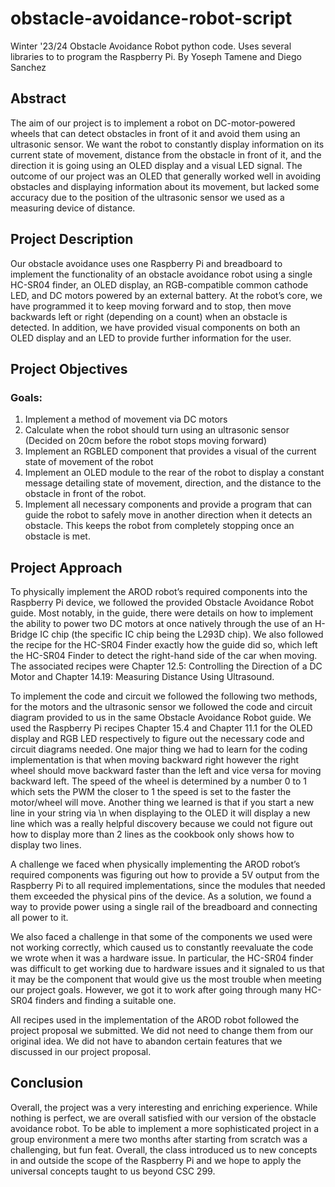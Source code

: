 # obstacle-avoidance-robot-script
Winter '23/24 Obstacle Avoidance Robot python code. Uses several libraries to to program the Raspberry Pi.
By Yoseph Tamene and Diego Sanchez

## Abstract
The aim of our project is to implement a robot on DC-motor-powered wheels that can detect
obstacles in front of it and avoid them using an ultrasonic sensor. We want the robot to constantly
display information on its current state of movement, distance from the obstacle in front of it,
and the direction it is going using an OLED display and a visual LED signal.
The outcome of our project was an OLED that generally worked well in avoiding obstacles and
displaying information about its movement, but lacked some accuracy due to the position of the
ultrasonic sensor we used as a measuring device of distance.

## Project Description
Our obstacle avoidance uses one Raspberry Pi and breadboard to implement the functionality of an
obstacle avoidance robot using a single HC-SR04 finder, an OLED display, an RGB-compatible
common cathode LED, and DC motors powered by an external battery. At the robot’s core, we
have programmed it to keep moving forward and to stop, then move backwards left or right
(depending on a count) when an obstacle is detected. In addition, we have provided visual
components on both an OLED display and an LED to provide further information for the user.

## Project Objectives
### Goals:
1.   Implement a method of movement via DC motors
2.   Calculate when the robot should turn using an ultrasonic sensor (Decided on 20cm before the robot stops moving forward)
3.   Implement an RGBLED component that provides a visual of the current state of movement of the robot
4.   Implement an OLED module to the rear of the robot to display a constant message detailing state of movement, direction,
     and the distance to the obstacle in front of the robot.
5.   Implement all necessary components and provide a program that can guide the robot to safely move in another direction when it detects an obstacle. This keeps the robot from completely stopping once an obstacle is met.

## Project Approach
To physically implement the AROD robot’s required components into the Raspberry Pi device,
we followed the provided Obstacle Avoidance Robot guide. Most notably, in the guide, there
were details on how to implement the ability to power two DC motors at once natively through
the use of an H-Bridge IC chip (the specific IC chip being the L293D chip). We also followed the
recipe for the HC-SR04 Finder exactly how the guide did so, which left the HC-SR04 Finder to
detect the right-hand side of the car when moving. The associated recipes were Chapter 12.5:
Controlling the Direction of a DC Motor and Chapter 14.19: Measuring Distance Using
Ultrasound.

To implement the code and circuit we followed the following two methods, for the motors and
the ultrasonic sensor we followed the code and circuit diagram provided to us in the same
Obstacle Avoidance Robot guide. We used the Raspberry Pi recipes Chapter 15.4 and Chapter
11.1 for the OLED display and RGB LED respectively to figure out the necessary code and
circuit diagrams needed. One major thing we had to learn for the coding implementation is that
when moving backward right however the right wheel should move backward faster than the left
and vice versa for moving backward left. The speed of the wheel is determined by a number 0 to
1 which sets the PWM the closer to 1 the speed is set to the faster the motor/wheel will move.
Another thing we learned is that if you start a new line in your string via \n when displaying to
the OLED it will display a new line which was a really helpful discovery because we could not
figure out how to display more than 2 lines as the cookbook only shows how to display two
lines.

A challenge we faced when physically implementing the AROD robot’s required components
was figuring out how to provide a 5V output from the Raspberry Pi to all required
implementations, since the modules that needed them exceeded the physical pins of the device.
As a solution, we found a way to provide power using a single rail of the breadboard and
connecting all power to it.

We also faced a challenge in that some of the components we used were not working correctly,
which caused us to constantly reevaluate the code we wrote when it was a hardware issue. In
particular, the HC-SR04 finder was difficult to get working due to hardware issues and it
signaled to us that it may be the component that would give us the most trouble when meeting
our project goals. However, we got it to work after going through many HC-SR04 finders and
finding a suitable one.

All recipes used in the implementation of the AROD robot followed the project proposal we
submitted. We did not need to change them from our original idea.
We did not have to abandon certain features that we discussed in our project proposal.

## Conclusion
Overall, the project was a very interesting and enriching experience. While nothing is perfect, we
are overall satisfied with our version of the obstacle avoidance robot. To be able to implement a
more sophisticated project in a group environment a mere two months after starting from scratch
was a challenging, but fun feat. Overall, the class introduced us to new concepts in and outside
the scope of the Raspberry Pi and we hope to apply the universal concepts taught to us beyond
CSC 299.
